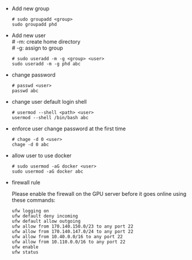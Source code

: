 - Add new group

      # sudo groupadd <group>
      sudo groupadd phd

- Add new user  
      # -m: create home directory  
      # -g: assign to group

      # sudo useradd -m -g <group> <user>
      sudo useradd -m -g phd abc

- change password

      # passwd <user>
      passwd abc

- change user default login shell

      # usermod --shell <path> <user>
      usermod --shell /bin/bash abc

- enforce user change password at the first time

      # chage -d 0 <user>
      chage -d 0 abc

- allow user to  use docker

      # sudo usermod -aG docker <user>
      sudo usermod -aG docker abc

- firewall rule

  Please enable the firewall on the GPU server before it goes online using
these commands:

      ufw logging on
      ufw default deny incoming
      ufw default allow outgoing
      ufw allow from 170.140.150.0/23 to any port 22
      ufw allow from 170.140.147.0/24 to any port 22
      ufw allow from 10.40.0.0/16 to any port 22
      ufw allow from 10.110.0.0/16 to any port 22
      ufw enable
      ufw status
